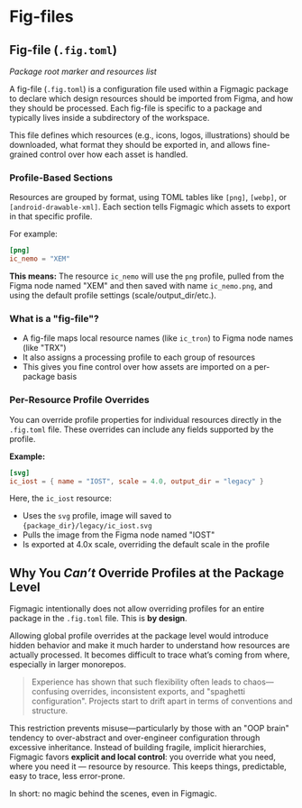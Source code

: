 # Fig-files

## Fig-file (`.fig.toml`)
*Package root marker and resources list*

A fig-file (`.fig.toml`) is a configuration file used within a Figmagic package to declare which design resources should be imported from Figma, and how they should be processed. Each fig-file is specific to a package and typically lives inside a subdirectory of the workspace.

This file defines which resources (e.g., icons, logos, illustrations) should be downloaded, what format they should be exported in, and allows fine-grained control over how each asset is handled.

### Profile-Based Sections

Resources are grouped by format, using TOML tables like `[png]`, `[webp]`, or `[android-drawable-xml]`. Each section tells Figmagic which assets to export in that specific profile.

For example:

```toml
[png]
ic_nemo = "XEM"
```

**This means:** The resource `ic_nemo` will use the `png` profile, pulled from the Figma node named "XEM" and then saved with name `ic_nemo.png`, and using the default profile settings (scale/output_dir/etc.).

### What is a "fig-file"?
- A fig-file maps local resource names (like `ic_tron`) to Figma node names (like "TRX")
- It also assigns a processing profile to each group of resources
- This gives you fine control over how assets are imported on a per-package basis

### Per-Resource Profile Overrides
You can override profile properties for individual resources directly in the `.fig.toml` file. These overrides can include any fields supported by the profile.

**Example:**
```toml
[svg]
ic_iost = { name = "IOST", scale = 4.0, output_dir = "legacy" }
```

Here, the `ic_iost` resource:
- Uses the `svg` profile, image will saved to `{package_dir}/legacy/ic_iost.svg`
- Pulls the image from the Figma node named "IOST"
- Is exported at 4.0x scale, overriding the default scale in the profile

## Why You *Can’t* Override Profiles at the Package Level
Figmagic intentionally does not allow overriding profiles for an entire package in the `.fig.toml` file. This is **by design**.

Allowing global profile overrides at the package level would introduce hidden behavior and make it much harder to understand how resources are actually processed. It becomes difficult to trace what’s coming from where, especially in larger monorepos.

> Experience has shown that such flexibility often leads to chaos—confusing overrides, inconsistent exports, and "spaghetti configuration". Projects start to drift apart in terms of conventions and structure.

This restriction prevents misuse—particularly by those with an "OOP brain" tendency to over-abstract and over-engineer configuration through excessive inheritance. Instead of building fragile, implicit hierarchies, Figmagic favors **explicit and local control**:
you override what you need, where you need it — resource by resource. This keeps things, predictable, easy to trace, less error-prone.

In short: no magic behind the scenes, even in Figmagic.
